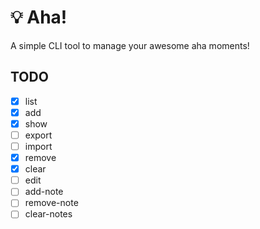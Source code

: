 # 💡 Aha!

A simple CLI tool to manage your awesome aha moments!

## TODO
- [x] list
- [x] add
- [x] show
- [ ] export
- [ ] import
- [x] remove
- [x] clear
- [ ] edit
- [ ] add-note
- [ ] remove-note
- [ ] clear-notes
